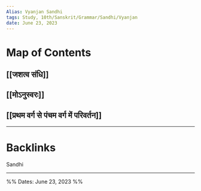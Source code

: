 ```yaml
---
Alias: Vyanjan Sandhi
tags: Study, 10th/Sanskrit/Grammar/Sandhi/Vyanjan
date: June 23, 2023
---
```

# Map of Contents
## [[जशत्व संधि]]
## [[मोऽनुस्वरः]]
## [[प्रथम वर्ग से पंचम वर्ग में परिवर्तन]]


---
# Backlinks
Sandhi

---

%%
Dates: June 23, 2023
%%